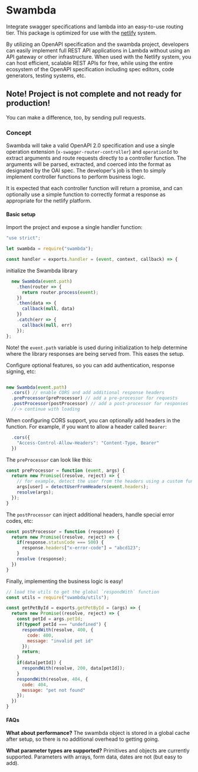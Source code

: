 # Swambda

Integrate swagger specifications and lambda into an easy-to-use routing tier.
This package is optimized for use with the [netlify](https://netlify.com) system.

By utilizing an OpenAPI specification and the swambda project, developers can
easily implement full REST API applications in Lambda without using an API
gateway or other infrastructure.  When used with the Netlify system, you can
host efficient, scalable REST APIs for free, while using the entire ecosystem
of the OpenAPI specification including spec editors, code generators, testing
systems, etc.

## Note! Project is not complete and not ready for production!

You can make a difference, too, by sending pull requests.

### Concept

Swambda will take a valid OpenAPI 2.0 specification and use a single operation
extension (`x-swagger-router-controller`) and `operationId` to extract arguments
and route requests directly to a controller function.  The arguments will be
parsed, extracted, and coerced into the format as designated by the OAI spec.
The developer's job is then to simply implement controller functions to perform
business logic.

It is expected that each controller function will return a promise, and can
optionally use a simple function to correctly format a response as appropriate
for the netlify platform.

#### Basic setup

Import the project and expose a single handler function:


```js
"use strict";

let swambda = require("swambda");

const handler = exports.handler = (event, context, callback) => {
```

initialize the Swambda library
```js
  new Swambda(event.path)
    .then(router => {
      return router.process(event);
    })
    .then(data => {
      callback(null, data)
    })
    .catch(err => {
      callback(null, err)
    });
};
```

Note! the `event.path` variable is used during initialization to help determine
where the library responses are being served from.  This eases the setup.

Configure optional features, so you can add authentication, response signing,
etc:

```js

new Swambda(event.path)
  .cors() // enable CORS and add additional response headers
  .preProcessor(preProcessor) // add a pre-processor for requests
  .postProcessor(postProcessor) // add a post-processor for responses
  //-> continue with loading
```

When configuring CORS support, you can optionally add headers in the function.
For example, if you want to allow a header called `Bearer`:

```js
  .cors({
    "Access-Control-Allow-Headers": "Content-Type, Bearer"
  })
```

The `preProcessor` can look like this:

```js
const preProcessor = function (event, args) {
  return new Promise((resolve, reject) => {
    // for example, detect the user from the headers using a custom function
    args[user] = detectUserFromHeaders(event.headers);
    resolve(args);
  });
}
```

The `postProcessor` can inject additional headers, handle special error codes, etc:

```js
const postProcessor = function (response) {
  return new Promise((resolve, reject) => {
    if(response.statusCode === 500) {
      response.headers["x-error-code"] = "abcd123";
    }
    resolve (response);
  })
}
```

Finally, implementing the business logic is easy!

```js
// load the utils to get the global `respondWith` function
const utils = require("swambda/utils");

const getPetById = exports.getPetById = (args) => {
  return new Promise((resolve, reject) => {
    const petId = args.petId;
    if(typeof petId === "undefined") {
      respondWith(resolve, 400, {
        code: 400,
        message: "invalid pet id"
      });
      return;
    }
    if(data[petId]) {
      respondWith(resolve, 200, data[petId]);
    }
    respondWith(resolve, 404, {
      code: 404,
      message: "pet not found"
    });
  })
}
```

#### FAQs

**What about performance?**  The swambda object is stored in a global cache after
setup, so there is no additional overhead to getting going.

**What parameter types are supported?**  Primitives and objects are currently
supported. Parameters with arrays, form data, dates are not (but easy to add).
